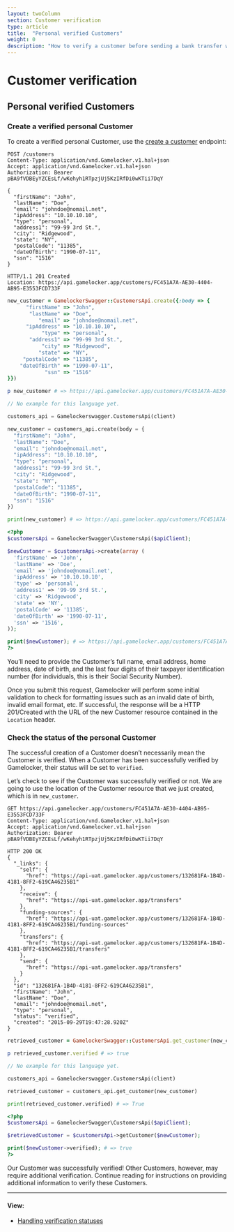 ```yaml
---
layout: twoColumn
section: Customer verification
type: article
title:  "Personal verified Customers"
weight: 0
description: "How to verify a customer before sending a bank transfer with Gamelocker's ACH API."
---
```


# Customer verification

## Personal verified Customers

### Create a verified personal Customer

To create a verified personal Customer, use the [create a customer](https://docsv2.gamelocker.app/#create-a-customer) endpoint:

```raw
POST /customers
Content-Type: application/vnd.Gamelocker.v1.hal+json
Accept: application/vnd.Gamelocker.v1.hal+json
Authorization: Bearer pBA9fVDBEyYZCEsLf/wKehyh1RTpzjUj5KzIRfDi0wKTii7DqY

{
  "firstName": "John",
  "lastName": "Doe",
  "email": "johndoe@nomail.net",
  "ipAddress": "10.10.10.10",
  "type": "personal",
  "address1": "99-99 3rd St.",
  "city": "Ridgewood",
  "state": "NY",
  "postalCode": "11385",
  "dateOfBirth": "1990-07-11",
  "ssn": "1516"
}

HTTP/1.1 201 Created
Location: https://api.gamelocker.app/customers/FC451A7A-AE30-4404-AB95-E3553FCD733F
```
```ruby
new_customer = GamelockerSwagger::CustomersApi.create({:body => {
      "firstName" => "John",
       "lastName" => "Doe",
          "email" => "johndoe@nomail.net",
      "ipAddress" => "10.10.10.10",
           "type" => "personal",
       "address1" => "99-99 3rd St.",
           "city" => "Ridgewood",
          "state" => "NY",
     "postalCode" => "11385",
    "dateOfBirth" => "1990-07-11",
            "ssn" => "1516"
}})

p new_customer # => https://api.gamelocker.app/customers/FC451A7A-AE30-4404-AB95-E3553FCD733F
```
```javascript
// No example for this language yet.
```
```python
customers_api = Gamelockerswagger.CustomersApi(client)

new_customer = customers_api.create(body = {
  "firstName": "John",
  "lastName": "Doe",
  "email": "johndoe@nomail.net",
  "ipAddress": "10.10.10.10",
  "type": "personal",
  "address1": "99-99 3rd St.",
  "city": "Ridgewood",
  "state": "NY",
  "postalCode": "11385",
  "dateOfBirth": "1990-07-11",
  "ssn": "1516"
})

print(new_customer) # => https://api.gamelocker.app/customers/FC451A7A-AE30-4404-AB95-E3553FCD733F
```
```php
<?php
$customersApi = GamelockerSwagger\CustomersApi($apiClient);

$newCustomer = $customersApi->create(array (
  'firstName' => 'John',
  'lastName' => 'Doe',
  'email' => 'johndoe@nomail.net',
  'ipAddress' => '10.10.10.10',
  'type' => 'personal',
  'address1' => '99-99 3rd St.',
  'city' => 'Ridgewood',
  'state' => 'NY',
  'postalCode' => '11385',
  'dateOfBirth' => '1990-07-11',
  'ssn' => '1516',
));

print($newCustomer); # => https://api.gamelocker.app/customers/FC451A7A-AE30-4404-AB95-E3553FCD733F
?>
```

You’ll need to provide the Customer’s full name, email address, home address, date of birth, and the last four digits of their taxpayer identification number (for individuals, this is their Social Security Number).

Once you submit this request, Gamelocker will perform some initial validation to check for formatting issues such as an invalid date of birth, invalid email format, etc. If successful, the response will be a HTTP 201/Created with the URL of the new Customer resource contained in the `Location` header.

### Check the status of the personal Customer

The successful creation of a Customer doesn’t necessarily mean the Customer is verified. When a Customer has been successfully verified by Gamelocker, their status will be set to `verified`.

Let’s check to see if the Customer was successfully verified or not. We are going to use the location of the Customer resource that we just created, which is in `new_customer`.

```raw
GET https://api.gamelocker.app/customers/FC451A7A-AE30-4404-AB95-E3553FCD733F
Content-Type: application/vnd.Gamelocker.v1.hal+json
Accept: application/vnd.Gamelocker.v1.hal+json
Authorization: Bearer pBA9fVDBEyYZCEsLf/wKehyh1RTpzjUj5KzIRfDi0wKTii7DqY

HTTP 200 OK
{
  "_links": {
    "self": {
      "href": "https://api-uat.gamelocker.app/customers/132681FA-1B4D-4181-8FF2-619CA46235B1"
    },
    "receive": {
      "href": "https://api-uat.gamelocker.app/transfers"
    },
    "funding-sources": {
      "href": "https://api-uat.gamelocker.app/customers/132681FA-1B4D-4181-8FF2-619CA46235B1/funding-sources"
    },
    "transfers": {
      "href": "https://api-uat.gamelocker.app/customers/132681FA-1B4D-4181-8FF2-619CA46235B1/transfers"
    },
    "send": {
      "href": "https://api-uat.gamelocker.app/transfers"
    }
  },
  "id": "132681FA-1B4D-4181-8FF2-619CA46235B1",
  "firstName": "John",
  "lastName": "Doe",
  "email": "johndoe@nomail.net",
  "type": "personal",
  "status": "verified",
  "created": "2015-09-29T19:47:28.920Z"
}
```
```ruby
retrieved_customer = GamelockerSwagger::CustomersApi.get_customer(new_customer)

p retrieved_customer.verified # => true
```
```javascript
// No example for this language yet.
```
```python
customers_api = Gamelockerswagger.CustomersApi(client)

retrieved_customer = customers_api.get_customer(new_customer)

print(retrieved_customer.verified) # => True
```
```php
<?php
$customersApi = GamelockerSwagger\CustomersApi($apiClient);

$retrievedCustomer = $customersApi->getCustomer($newCustomer);

print($newCustomer->verified); # => true
?>
```

Our Customer was successfully verified! Other Customers, however, may require additional verification. Continue reading for instructions on providing additional information to verify these Customers.

* * *

#### View:

*   [Handling verification statuses](/resources/customer-verification/handling-verification-statuses.html)
